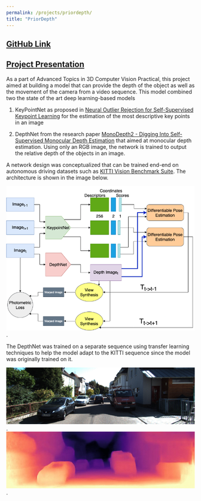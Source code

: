 ```yaml
---
permalink: /projects/priordepth/
title: "PriorDepth"
---
```


## [GitHub Link](https://github.com/PSRahul/PriorDepth)
## [Project Presentation](https://github.com/PSRahul/PriorDepth/blob/main/PriorDepth_Project.pptx)



As a part of Advanced Topics in 3D Computer Vision Practical, this project aimed at building a model that can provide the depth of the object as well as the movement of the camera from a video sequence. This model combined two the state of the art deep learning-based models

1. KeyPointNet as proposed in [Neural Outlier Rejection for Self-Supervised Keypoint Learning](https://arxiv.org/abs/1912.10615) for the estimation of the most descriptive key points in an image

2. DepthNet from the research paper [MonoDepth2 - Digging Into Self-Supervised Monocular Depth Estimation](https://arxiv.org/abs/1806.01260) that aimed at monocular depth estimation. Using only an RGB image, the network is trained to output the relative depth of the objects in an image.

A network design was conceptualized that can be trained end-end on autonomous driving datasets such as [KITTI Vision Benchmark Suite](https://www.cvlibs.net/datasets/kitti/). The architecture is shown in the image below.

<center><img src="/assets/images/priordepth1.png" alt="PriorDepth Architecture"></center>.

The DepthNet was trained on a separate sequence using transfer learning techniques to help the model adapt to the KITTI sequence since the model was originally trained on it.


<center><img src="/assets/images/priordepth2.gif" alt="Input Video Sequence"></center>.

<center><img src="/assets/images/priordepth3.gif" alt="Predicted Depth from the Model"></center>.